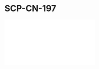 # SCP-CN-197

<iframe frameborder='0' scrolling='auto' class='html-block-iframe' src='/scp-cn-197/html/4cfae48eedf4903c6633a8926086a1cd8c409311-1693309194530738570' allowtransparency='true' />



